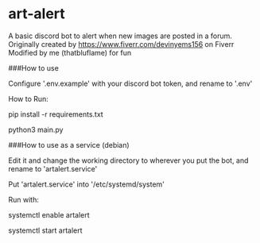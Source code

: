 # art-alert
A basic discord bot to alert when new images are posted in a forum.
Originally created by https://www.fiverr.com/devinyems156 on Fiverr
Modified by me (thatbluflame) for fun

###How to use


Configure '.env.example' with your discord bot token, and rename to '.env'


How to Run: 


pip install -r requirements.txt


python3 main.py

###How to use as a service (debian)


Edit it and change the working directory to wherever you put the bot, and rename to 'artalert.service'


Put 'artalert.service' into '/etc/systemd/system'


Run with: 


systemctl enable artalert


systemctl start artalert
